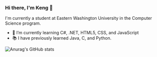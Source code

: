 ### Hi there, I'm Keng 👋

I'm currently a student at Eastern Washington University in the Computer Science program.

- 🌱 I’m currently learning C#, .NET, HTML5, CSS, and JavaScript
- 📚 I have previously learned Java, C, and Python.

![Anurag's GitHub stats](https://github-readme-stats.vercel.app/api?username=xiokd&count_private=true&theme=dracula)

